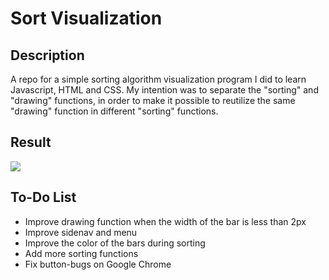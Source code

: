 # Sort Visualization
## Description
A repo for a simple sorting algorithm visualization program I did to learn Javascript, HTML and CSS. My intention was to separate the "sorting" and "drawing" functions, in order to make it possible to reutilize the same "drawing" function in different "sorting" functions.

## Result
![](result_showcase.gif)

## To-Do List
* Improve drawing function when the width of the bar is less than 2px
* Improve sidenav and menu
* Improve the color of the bars during sorting
* Add more sorting functions
* Fix button-bugs on Google Chrome
